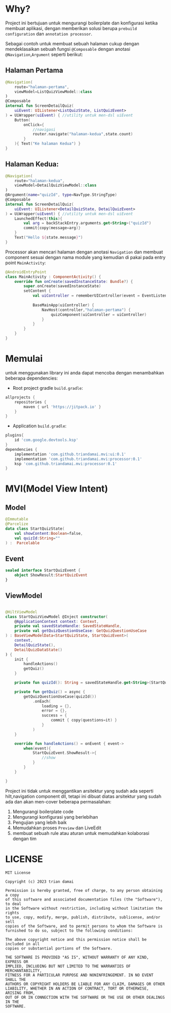# Why?
Project ini bertujuan untuk mengurangi boilerplate dan konfigurasi ketika membuat aplikasi, dengan memberikan solusi berupa `prebuild configuration` dan `annotation processor`.

Sebagai contoh untuk membuat sebuah halaman cukup dengan mendeklasaikan sebuah fungsi `@Composable` dengan anotasi `@Navigation`,`Argument` seperti berikut:

## Halaman Pertama

```kotlin
@Navigation(
    route="halaman-pertama",
    viewModel=ListQuizViewModel::class
)
@Composable
internal fun ScreenDetailQuiz(
    uiEvent: UIListener<ListQuizState, ListQuizEvent>
) = UiWrapper(uiEvent) { //utility untuk men-dsl uiEvent
    Button(
        onClick={
            //navigasi
            router.navigate("halaman-kedua",state.count)
        }
    ){ Text("Ke halaman Kedua") }
}
```
## Halaman Kedua:
```kotlin
@Navigation(
    route="halaman-kedua",
    viewModel=DetailQuizViewModel::class
)
@Argument(name="quizId", type=NavType.StringType)
@Composable
internal fun ScreenDetailQuiz(
    uiEvent: UIListener<DetailQuizState, DetailQuizEvent>
) = UiWrapper(uiEvent) { //utility untuk men-dsl uiEvent
    LaunchedEffect(this){
        val arg = backStackEntry.arguments.get<String>("quizId")
        commit{copy(message=arg)}
    }
    Text("Hello ${state.message}")
}
```
Processor akan mencari halaman dengan anotasi `Navigation` dan membuat component sesuai dengan nama module yang kemudian di pakai pada entry point  `MainActivity`:
```kotlin
@AndroidEntryPoint
class MainActivity : ComponentActivity() {
    override fun onCreate(savedInstanceState: Bundle?) {
        super.onCreate(savedInstanceState)
        setContent {
            val uiController = rememberUIController(event = EventListener())
            
            BaseMainApp(uiController) {
                NavHost(controller,"halaman-pertama") {
                    quizComponent(uiController = uiController)
                }
            }
        }
    }
}
```

# Memulai
untuk menggunakan library ini anda dapat mencoba dengan menambahkan beberapa dependencies:

- Root project gradle `build.gradle`:
```groovy
allprojects {
    repositories {
        maven { url 'https://jitpack.io' }
    }
}
```
- Application `build.gradle`:
```groovy
plugins{
    id 'com.google.devtools.ksp'
}
dependencies {
    implementation 'com.github.triandamai.mvi:ui:0.1'
    implementation 'com.github.triandamai.mvi:processor:0.1'
    ksp 'com.github.triandamai.mvi:processor:0.1'
}
```
# MVI(Model View Intent)

## Model
```kotlin
@Immutable
@Parcelize
data class StartQuizState(
    val showContent:Boolean=false,
    val quizId:String=""
) :  Parcelable
```

## Event
```kotlin
sealed interface StartQuizEvent {
    object ShowResult:StartQuizEvent
}
```

## ViewModel
```kotlin

@HiltViewModel
class StartQuizViewModel @Inject constructor(
    @ApplicationContext context: Context,
    private val savedStateHandle: SavedStateHandle,
    private val getQuizQuestionUseCase: GetQuizQuestionUseCase
) : BaseViewModelData<StartQuizState, StartQuizEvent>(
    context,
    DetailQuizState(),
    DetailQuizDataState()
) {
    init {
        handleActions()
        getQuiz()
    }

    private fun quizId(): String = savedStateHandle.get<String>(StartQuiz.argKey).orEmpty()

    private fun getQuiz() = async {
        getQuizQuestionUseCase(quizId())
            .onEach(
                loading = {},
                error = {},
                success = {
                    commit { copy(questions=it) }
                }
            )
    }

    override fun handleActions() = onEvent { event->
        when(event){
            StartQuizEvent.ShowResult->{
                //show
            }
        }
    }

}
```


Project ini tidak untuk menggantikan arsitektur yang sudah ada seperti hilt,navigation component dll,
tetapi ini dibuat diatas arsitektur yang sudah ada dan akan men-cover beberapa permasalahan:
1. Mengurangi boilerplate code
2. Mengurangi konfigurasi yang berlebihan
3. Pengujian yang lebih baik
4. Memudahkan proses `Preview` dan LiveEdit
5. membuat sebuah rule atau aturan untuk memudahkan kolaborasi dengan tim

# LICENSE

```text
MIT License

Copyright (c) 2023 trian damai

Permission is hereby granted, free of charge, to any person obtaining a copy
of this software and associated documentation files (the "Software"), to deal
in the Software without restriction, including without limitation the rights
to use, copy, modify, merge, publish, distribute, sublicense, and/or sell
copies of the Software, and to permit persons to whom the Software is
furnished to do so, subject to the following conditions:

The above copyright notice and this permission notice shall be included in all
copies or substantial portions of the Software.

THE SOFTWARE IS PROVIDED "AS IS", WITHOUT WARRANTY OF ANY KIND, EXPRESS OR
IMPLIED, INCLUDING BUT NOT LIMITED TO THE WARRANTIES OF MERCHANTABILITY,
FITNESS FOR A PARTICULAR PURPOSE AND NONINFRINGEMENT. IN NO EVENT SHALL THE
AUTHORS OR COPYRIGHT HOLDERS BE LIABLE FOR ANY CLAIM, DAMAGES OR OTHER
LIABILITY, WHETHER IN AN ACTION OF CONTRACT, TORT OR OTHERWISE, ARISING FROM,
OUT OF OR IN CONNECTION WITH THE SOFTWARE OR THE USE OR OTHER DEALINGS IN THE
SOFTWARE.
```
